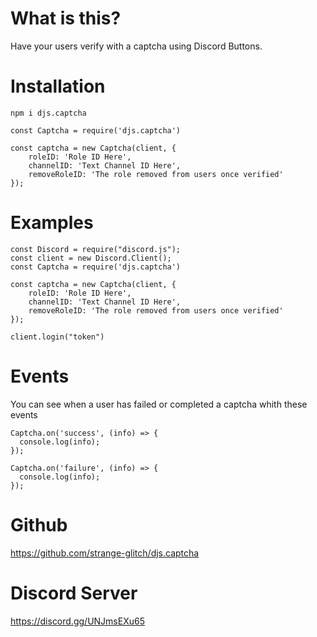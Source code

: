 # What is this?

Have your users verify with a captcha using Discord Buttons.

# Installation

`npm i djs.captcha`


```
const Captcha = require('djs.captcha')

const captcha = new Captcha(client, {
    roleID: 'Role ID Here',
    channelID: 'Text Channel ID Here',
    removeRoleID: 'The role removed from users once verified'
});
```

# Examples
```
const Discord = require("discord.js");
const client = new Discord.Client();
const Captcha = require('djs.captcha')

const captcha = new Captcha(client, {
    roleID: 'Role ID Here',
    channelID: 'Text Channel ID Here',
    removeRoleID: 'The role removed from users once verified'
});

client.login("token")
```

# Events

You can see when a user has failed or completed a captcha whith these events

```
Captcha.on('success', (info) => {
  console.log(info);
});

Captcha.on('failure', (info) => {
  console.log(info);
});
```

# Github
https://github.com/strange-glitch/djs.captcha

# Discord Server
https://discord.gg/UNJmsEXu65
